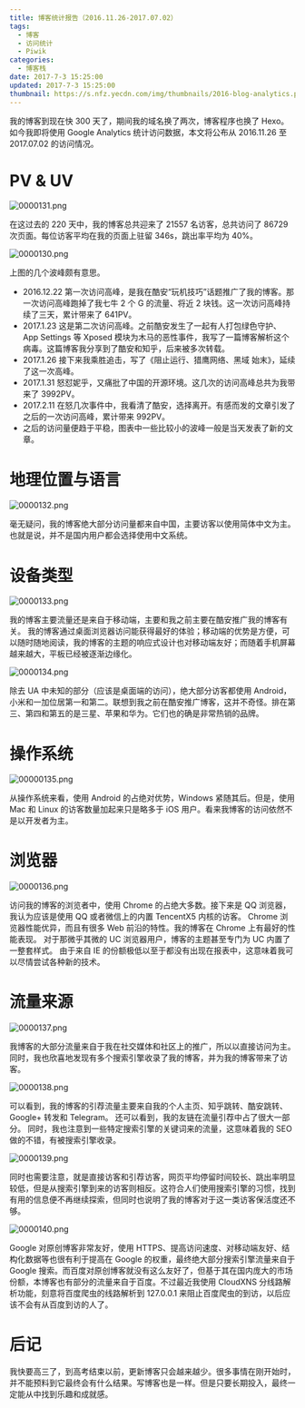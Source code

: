 ```yaml
---
title: 博客统计报告（2016.11.26-2017.07.02）
tags:
  - 博客
  - 访问统计
  - Piwik
categories:
  - 博客栈
date: 2017-7-3 15:25:00
updated: 2017-7-3 15:25:00
thumbnail: https://s.nfz.yecdn.com/img/thumbnails/2016-blog-analytics.png!blogth
---
```


我的博客到现在快 300 天了，期间我的域名换了两次，博客程序也换了 Hexo。如今我即将使用 Google Analytics 统计访问数据，本文将公布从 2016.11.26 至 2017.07.02 的访问情况。

<!-- more -->

# PV & UV

![0000131.png](https://bbs-static.nfz.yecdn.com/i/0000131.png)

在这过去的 220 天中，我的博客总共迎来了 21557 名访客，总共访问了 86729 次页面。每位访客平均在我的页面上驻留 346s，跳出率平均为 40%。

![0000130.png](https://bbs-static.nfz.yecdn.com/i/0000130.png)

上图的几个波峰颇有意思。

- 2016.12.22 第一次访问高峰，是我在酷安“玩机技巧”话题推广了我的博客。那一次访问高峰跑掉了我七牛 2 个 G 的流量、将近 2 块钱。这一次访问高峰持续了三天，累计带来了 641PV。
- 2017.1.23 这是第二次访问高峰。之前酷安发生了一起有人打包绿色守护、App Settings 等 Xposed 模块为木马的恶性事件，我写了一篇博客解析这个病毒。这篇博客我分享到了酷安和知乎，后来被多次转载。
- 2017.1.26 接下来我乘胜追击，写了《阻止运行、猎鹰网络、黑域 始末》，延续了这一次高峰。
- 2017.1.31 怒怼妮乎，又痛批了中国的开源环境。这几次的访问高峰总共为我带来了 3992PV。
- 2017.2.11 在怒几次事件中，我看清了酷安，选择离开。有感而发的文章引发了之后的一次访问高峰，累计带来 992PV。
- 之后的访问量便趋于平稳，图表中一些比较小的波峰一般是当天发表了新的文章。

# 地理位置与语言

![0000132.png](https://bbs-static.nfz.yecdn.com/i/0000132.png)

毫无疑问，我的博客绝大部分访问量都来自中国，主要访客以使用简体中文为主。也就是说，并不是国内用户都会选择使用中文系统。

# 设备类型

![0000133.png](https://bbs-static.nfz.yecdn.com/i/0000133.png)

我的博客主要流量还是来自于移动端，主要和我之前主要在酷安推广我的博客有关。
我的博客通过桌面浏览器访问能获得最好的体验；移动端的优势是方便，可以随时随地阅读，我的博客的主题的响应式设计也对移动端友好；而随着手机屏幕越来越大，平板已经被逐渐边缘化。

![0000134.png](https://bbs-static.nfz.yecdn.com/i/0000134.png)

除去 UA 中未知的部分（应该是桌面端的访问），绝大部分访客都使用 Android，小米和一加位居第一和第二。联想到我之前在酷安推广博客，这并不奇怪。排在第三、第四和第五的是三星、苹果和华为。它们也的确是非常热销的品牌。

# 操作系统

![00000135.png](https://bbs-static.nfz.yecdn.com/i/0000135.png)

从操作系统来看，使用 Android 的占绝对优势，Windows 紧随其后。但是，使用 Mac 和 Linux 的访客数量加起来只是略多于 iOS 用户。看来我博客的访问依然不是以开发者为主。

# 浏览器

![0000136.png](https://bbs-static.nfz.yecdn.com/i/0000136.png)

访问我的博客的浏览者中，使用 Chrome 的占绝大多数。接下来是 QQ 浏览器，我认为应该是使用 QQ 或者微信上的内置 TencentX5 内核的访客。
Chrome 浏览器性能优异，而且有很多 Web 前沿的特性。我的博客在 Chrome 上有最好的性能表现。
对于那微乎其微的 UC 浏览器用户，博客的主题甚至专门为 UC 内置了一整套样式。
由于来自 IE 的份额极低以至于都没有出现在报表中，这意味着我可以尽情尝试各种新的技术。

# 流量来源

![0000137.png](https://bbs-static.nfz.yecdn.com/i/0000137.png)

我博客的大部分流量来自于我在社交媒体和社区上的推广，所以以直接访问为主。同时，我也欣喜地发现有多个搜索引擎收录了我的博客，并为我的博客带来了访客。

![0000138.png](https://bbs-static.nfz.yecdn.com/i/0000138.png)

可以看到，我的博客的引荐流量主要来自我的个人主页、知乎跳转、酷安跳转、Google+ 转发和 Telegram。
还可以看到，我的友链在流量引荐中占了很大一部分。
同时，我也注意到一些特定搜索引擎的关键词来的流量，这意味着我的 SEO 做的不错，有被搜索引擎收录。

![0000139.png](https://bbs-static.nfz.yecdn.com/i/0000139.png)

同时也需要注意，就是直接访客和引荐访客，网页平均停留时间较长、跳出率明显较低，但是从搜索引擎到来的访客则相反。这符合人们使用搜索引擎的习惯，找到有用的信息便不再继续探索，但同时也说明了我的博客对于这一类访客保活度还不够。

![0000140.png](https://bbs-static.nfz.yecdn.com/i/0000140.png)

Google 对原创博客非常友好，使用 HTTPS、提高访问速度、对移动端友好、结构化数据等也很有利于提高在 Google 的权重，最终绝大部分搜索引擎流量来自于 Google 搜索。而百度对原创博客就没有这么友好了，但基于其在国内庞大的市场份额，本博客也有部分的流量来自于百度。不过最近我使用 CloudXNS 分线路解析功能，刻意将百度爬虫的线路解析到 127.0.0.1 来阻止百度爬虫的到访，以后应该不会有从百度到访的人了。

# 后记

我快要高三了，到高考结束以前，更新博客只会越来越少。很多事情在刚开始时，并不能预料到它最终会有什么结果。写博客也是一样。但是只要长期投入，最终一定能从中找到乐趣和成就感。
